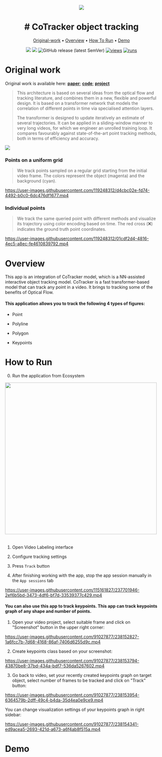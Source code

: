 <div align="center" markdown>
<img src="https://github.com/supervisely-ecosystem/serve-tapnet/assets/115161827/967a413a-afb9-4051-afe7-ff740bea1bf5" />
  
# # CoTracker object tracking

<p align="center">
  <a href="#Original-work">Original-work</a> •
  <a href="#Overview">Overview</a> •
  <a href="#How-To-Run">How To Run</a> •
  <a href="#Demo">Demo</a> 
</p>

[![](https://img.shields.io/badge/supervisely-ecosystem-brightgreen)](https://ecosystem.supervise.ly/apps/supervisely-ecosystem/co-tracker/supervisely_integration/serve)
[![](https://img.shields.io/badge/slack-chat-green.svg?logo=slack)](https://supervise.ly/slack)
![GitHub release (latest SemVer)](https://img.shields.io/github/v/release/supervisely-ecosystem/co-tracker/supervisely_integration/serve)
[![views](https://app.supervise.ly/img/badges/views/supervisely-ecosystem/co-tracker/supervisely_integration/serve.png)](https://supervise.ly)
[![runs](https://app.supervise.ly/img/badges/runs/supervisely-ecosystem/co-tracker/supervisely_integration/serve.png)](https://supervise.ly)

</div>

# Original work

Original work is available here: [**paper**](https://arXiv:2307.07635); [**code**](https://github.com/facebookresearch/co-tracker); [**project**](https://co-tracker.github.io/)

> This architecture is based on several ideas from the optical flow and tracking literature, and combines them in a new, flexible and powerful design. It is based on a transformer network that models the correlation of different points in time via specialised attention layers.
> 
> The transformer is designed to update iteratively an estimate of several trajectories. It can be applied in a sliding-window manner to very long videos, for which we engineer an unrolled training loop. It compares favourably against state-of-the-art point tracking methods, both in terms of efficiency and accuracy. 

<img src="https://github.com/supervisely-ecosystem/co-tracker/assets/119248312/0710ae69-3140-42e4-a3d0-f3cddf08bfa1" />

### Points on a uniform grid

> We track points sampled on a regular grid starting from the initial video frame. The colors represent the object (magenta) and the background (cyan).

https://user-images.githubusercontent.com/119248312/d4cbc02e-fd74-4492-b0c0-6dc476df1677.mp4

### Individual points

> We track the same queried point with different methods and visualize its trajectory using color encoding based on time. The red cross (❌) indicates the ground truth point coordinates.

https://user-images.githubusercontent.com/119248312/01cdf2d4-4816-4ec5-a8ec-fe4610839792.mp4

# Overview

This app is an integration of CoTracker model, which is a NN-assisted interactive object tracking model. CoTracker is a fast transformer-based model that can track any point in a video. It brings to tracking some of the benefits of Optical Flow.

#### This application allows you to track the following 4 types of figures:

- Point

- Polyline

- Polygon

- Keypoints

# How to Run

0. Run the application from Ecosystem

<img data-key="sly-module-link" data-module-slug="supervisely-ecosystem/co-tracker/supervisely_integration/serve" src="https://github.com/supervisely-ecosystem/MixFormer/assets/119248312/e74e2bd9-f915-48b1-bb97-ee808326dff5" width="500px" style='padding-bottom: 20px'/> 

1. Open Video Labeling interface

2. Configure tracking settings

3. Press `Track` button

4. After finishing working with the app, stop the app session manually in the `App sessions` tab

https://user-images.githubusercontent.com/115161827/237701946-2ef6b5bd-3473-4df6-bf7d-33539377c429.mp4

#### You can also use this app to track keypoints. This app can track keypoints graph of any shape and number of points.

1. Open your video project, select suitable frame and click on "Screenshot" button in the upper right corner:

https://user-images.githubusercontent.com/91027877/238152827-1a6fcc7b-7d68-4168-86af-7406d6255d9c.mp4

2. Create keypoints class based on your screenshot:

https://user-images.githubusercontent.com/91027877/238153794-43870be8-37bd-434a-bdf7-536da5267602.mp4

3. Go back to video, set your recently created keypoints graph on target object, select number of frames to be tracked and click on "Track" button:

https://user-images.githubusercontent.com/91027877/238153954-6364579b-2dff-49c4-b4da-35d4ea0e9ce9.mp4

You can change visualization settings of your keypoints graph in right sidebar:

https://user-images.githubusercontent.com/91027877/238154341-ed9acea5-2693-421d-a673-a6f4ab8f515a.mp4

# Demo


